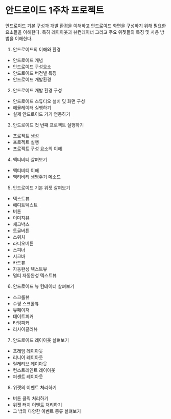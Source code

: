 # 안드로이드 1주차 프로젝트
안드로이드 기본 구성과 개발 환경을 이해하고 안드로이드 화면을 구성하기 위해 필요한 요소들을 이해한다. 특히 레이아웃과 뷰컨테이너 그리고 주요 위젯들의 특징 및 사용 방법을 이해한다.

1. 안드로이드의 이해와 환경
* 안드로이드 개념
* 안드로이드 구성요소 
* 안드로이드 버전별 특징
* 안드로이드 개발환경

2. 안드로이드 개발 환경 구성
* 안드로이드 스튜디오 설치 및 화면 구성
* 에뮬레이터 실행하기
* 실제 안드로이드 기기 연동하기

3. 안드로이드 첫 번째 프로젝트 실행하기
* 프로젝트 생성
* 프로젝트 실행
* 프로젝트 구성 요소의 이해

4. 액티비티 살펴보기
* 액티비티 이해
* 액티비티 생명주기 메소드

5. 안드로이드 기본 위젯 살펴보기
* 텍스트뷰
* 에디트텍스트
* 버튼
* 이미지뷰
* 체크박스
* 토글버튼
* 스위치
* 라디오버튼
* 스피너
* 시크바
* 카드뷰
* 자동완성 텍스트뷰
* 멀티 자동완성 텍스트뷰

6. 안드로이드 뷰 컨테이너 살펴보기
* 스크롤뷰
* 수평 스크롤뷰
* 뷰페이저
* 데이트피커
* 타임피커
* 리사이클러뷰 

7. 안드로이드 레이아웃 살펴보기
* 프레임 레이아웃
* 리니어 레이아웃
* 릴레티브 레이아웃
* 컨스트레인트 레이아웃
* 퍼센트 레이아웃

8. 위젯의 이벤트 처리하기
* 버튼 클릭 처리하기
* 위젯 터치 이벤트 처리하기
* 그 밖의 다양한 이벤트 종류 살펴보기